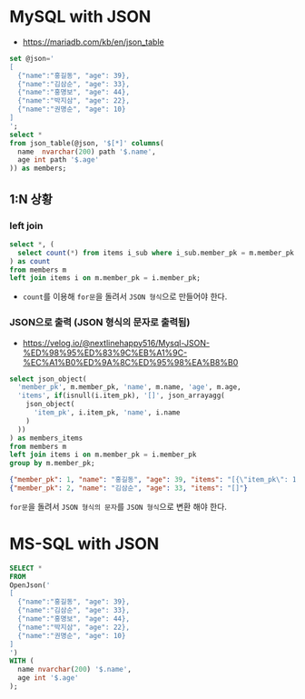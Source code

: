 # MySQL with JSON
* https://mariadb.com/kb/en/json_table
```sql
set @json='
[
  {"name":"홍길동", "age": 39},
  {"name":"김삼순", "age": 33},
  {"name":"홍명보", "age": 44},
  {"name":"박지삼", "age": 22},
  {"name":"권명순", "age": 10}
]
';
select *
from json_table(@json, '$[*]' columns(
  name  nvarchar(200) path '$.name',
  age int path '$.age'
)) as members;
```

## 1:N 상황
### left join
```sql
select *, (
  select count(*) from items i_sub where i_sub.member_pk = m.member_pk
) as count
from members m
left join items i on m.member_pk = i.member_pk;
```
* `count`를 이용해 `for문`을 돌려서 `JSON 형식`으로 만들어야 한다.

### JSON으로 출력 (JSON 형식의 문자로 출력됨)
* https://velog.io/@nextlinehappy516/Mysql-JSON-%ED%98%95%ED%83%9C%EB%A1%9C-%EC%A1%B0%ED%9A%8C%ED%95%98%EA%B8%B0
```sql
select json_object(
  'member_pk', m.member_pk, 'name', m.name, 'age', m.age,
  'items', if(isnull(i.item_pk), '[]', json_arrayagg(
    json_object(
      'item_pk', i.item_pk, 'name', i.name
    )
  ))
) as members_items
from members m
left join items i on m.member_pk = i.member_pk
group by m.member_pk;
```
```json
{"member_pk": 1, "name": "홍길동", "age": 39, "items": "[{\"item_pk\": 1, \"name\": \"사과\"},{\"item_pk\": 2, \"name\": \"딸기\"}]"}
{"member_pk": 2, "name": "김삼순", "age": 33, "items": "[]"}
```
`for문`을 돌려서 `JSON 형식의 문자`를 `JSON 형식`으로 변환 해야 한다.

# MS-SQL with JSON
```sql
SELECT *
FROM
OpenJson('
[
  {"name":"홍길동", "age": 39},
  {"name":"김삼순", "age": 33},
  {"name":"홍명보", "age": 44},
  {"name":"박지삼", "age": 22},
  {"name":"권명순", "age": 10}
]
')
WITH (
  name nvarchar(200) '$.name',
  age int '$.age'
);
```
